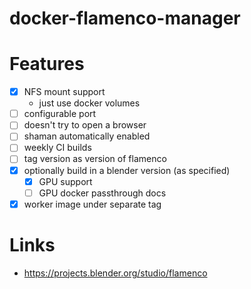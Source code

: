 # docker-flamenco-manager

# Features

- [x] NFS mount support
  - just use docker volumes
- [ ] configurable port
- [ ] doesn't try to open a browser
- [ ] shaman automatically enabled
- [ ] weekly CI builds
- [ ] tag version as version of flamenco
- [x] optionally build in a blender version (as specified)
  - [x] GPU support
  - [ ] GPU docker passthrough docs
- [x] worker image under separate tag

# Links

- https://projects.blender.org/studio/flamenco
